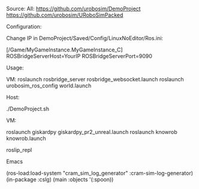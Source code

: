 Source: 
All: https://github.com/urobosim/DemoProject
https://github.com/urobosim/URoboSimPacked

Configuration:

Change IP in DemoProject/Saved/Config/LinuxNoEditor/Ros.ini:

[/Game/MyGameInstance.MyGameInstance_C]
ROSBridgeServerHost=YourIP
ROSBridgeServerPort=9090

Usage:

VM:
roslaunch rosbridge_server rosbridge_websocket.launch
roslaunch urobosim_ros_config world.launch

Host:

./DemoProject.sh

VM:

roslaunch giskardpy giskardpy_pr2_unreal.launch
roslaunch knowrob knowrob.launch

roslip_repl

Emacs

(ros-load:load-system "cram_sim_log_generator" :cram-sim-log-generator) 
(in-package :cslg) 
(main :objects '(:spoon))


